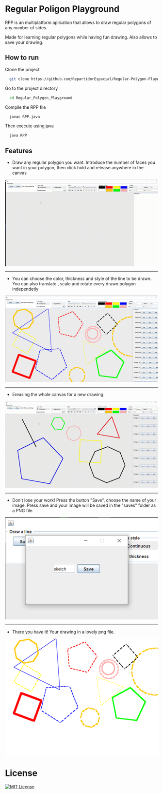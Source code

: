 
# Regular Poligon Playground  

RPP is an multiplatform aplication that allows to draw regular polygons of any number of sides.
 
Made for learning regular polygons while having fun drawing. 
Also allows to save your drawing.   


## How to run

Clone the project

```bash
  git clone https://github.com/RepartidorEspacial/Regular-Polygon-Playground.git
```

Go to the project directory
```bash
  cd Regular_Polygon_Playground
```
Compile the RPP file 
```bash
  javac RPP.java
```
Then execute using java 
```bash
  java RPP
```


## Features

- Draw any regular polygon you want.  Introduce the number of faces you want in your polygon, then  click hold and release anywhere in the canvas

![Logo](readme_pictures/draw.gif)
***
 
- You can choose the color, thickness and style of the line to be drawn. You can also translate , scale and rotate every drawn polygon independetly 

![Logo](readme_pictures/drawing.png)

***

- Ereasing the whole canvas for a new drawing 
    
![Logo](readme_pictures/clear.gif)
***
- Don't lose your work! Press the button "Save", choose the name of your image. Press save and your image will  be saved in the "saves" folder as a PNG file.

![Logo](readme_pictures/save.png)
***
- There you have it! Your drawing in a lovely png file. 

![Logo](readme_pictures/sketch.png)


# License

[![MIT License](https://img.shields.io/badge/License-MIT-green.svg)](https://choosealicense.com/licenses/mit/)